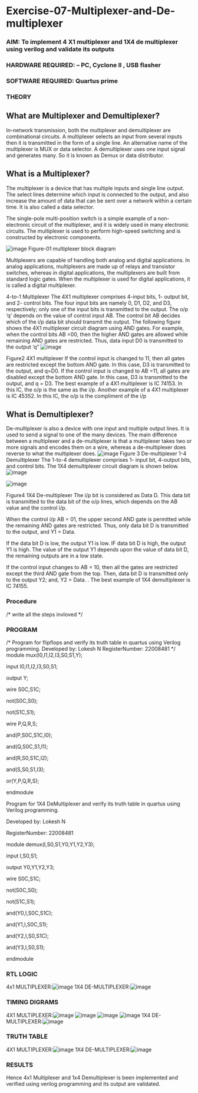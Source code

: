 # Exercise-07-Multiplexer-and-De-multiplexer
### AIM: To implement 4 X1 multiplexer and 1X4 de multiplexer using verilog and validate its outputs
### HARDWARE REQUIRED:  – PC, Cyclone II , USB flasher
### SOFTWARE REQUIRED:   Quartus prime
### THEORY 

## What are Multiplexer and Demultiplexer?
In-network transmission, both the multiplexer and demultiplexer are combinational circuits. A multiplexer selects an input from several inputs then it is transmitted in the form of a single line. An alternative name of the multiplexer is MUX or data selector. A demultiplexer uses one input signal and generates many. So it is known as Demux or data distributor.

## What is a Multiplexer?
The multiplexer is a device that has multiple inputs and single line output. The select lines determine which input is connected to the output, and also increase the amount of data that can be sent over a network within a certain time. It is also called a data selector.

The single-pole multi-position switch is a simple example of a non-electronic circuit of the multiplexer, and it is widely used in many electronic circuits. The multiplexer is used to perform high-speed switching and is constructed by electronic components.

![image](https://user-images.githubusercontent.com/36288975/170912485-73c395c7-23c0-4e78-a53d-a2f0d07d9662.png)
          Figure-01 multiplexer block diagram 

Multiplexers are capable of handling both analog and digital applications. In analog applications, multiplexers are made up of relays and transistor switches, whereas in digital applications, the multiplexers are built from standard logic gates. When the multiplexer is used for digital applications, it is called a digital multiplexer.

4-to-1 Multiplexer
The 4X1 multiplexer comprises 4-input bits, 1- output bit, and 2- control bits. The four input bits are namely 0, D1, D2, and D3, respectively; only one of the input bits is transmitted to the output. The o/p ‘q’ depends on the value of control input AB. The control bit AB decides which of the i/p data bit should transmit the output. The following figure shows the 4X1 multiplexer circuit diagram using AND gates. For example, when the control bits AB =00, then the higher AND gates are allowed while remaining AND gates are restricted. Thus, data input D0 is transmitted to the output ‘q”
![image](https://user-images.githubusercontent.com/36288975/170912568-3598c60a-5035-41f3-b0c4-ccedba13aca5.png)


Figure2 4X1 multiplexer 
If the control input is changed to 11, then all gates are restricted except the bottom AND gate. In this case, D3 is transmitted to the output, and q=D0. If the control input is changed to AB =11, all gates are disabled except the bottom AND gate. In this case, D3 is transmitted to the output, and q = D3. The best example of a 4X1 multiplexer is IC 74153. In this IC, the o/p is the same as the i/p. Another example of a 4X1 multiplexer is IC 45352. In this IC, the o/p is the compliment of the i/p


## What is Demultiplexer?
De-multiplexer is also a device with one input and multiple output lines. It is used to send a signal to one of the many devices. The main difference between a multiplexer and a de-multiplexer is that a multiplexer takes two or more signals and encodes them on a wire, whereas a de-multiplexer does reverse to what the multiplexer does.
![image](https://user-images.githubusercontent.com/36288975/170912606-a30e4b74-1726-4430-b245-2c3c3d9c232d.png)
Figure 3 De-multiplexer 
1-4 Demultiplexer
The 1-to-4 demultiplexer comprises 1- input bit, 4-output bits, and control bits. The 1X4 demultiplexer circuit diagram is shown below.![image](https://user-images.githubusercontent.com/36288975/170912683-00fb746a-1d45-4023-91d1-3a70b841073c.png)

![image](https://user-images.githubusercontent.com/36288975/170912741-7cbd52af-7e0d-4be3-b5c6-6fb9c4eca7c9.png)

Figure4 1X4 De-multiplexer 
The i/p bit is considered as Data D. This data bit is transmitted to the data bit of the o/p lines, which depends on the AB value and the control i/p.

When the control i/p AB = 01, the upper second AND gate is permitted while the remaining AND gates are restricted. Thus, only data bit D is transmitted to the output, and Y1 = Data.

If the data bit D is low, the output Y1 is low. IF data bit D is high, the output Y1 is high. The value of the output Y1 depends upon the value of data bit D, the remaining outputs are in a low state.

If the control input changes to AB = 10, then all the gates are restricted except the third AND gate from the top. Then, data bit D is transmitted only to the output Y2; and, Y2 = Data. . The best example of 1X4 demultiplexer is IC 74155.

 
 
### Procedure
/* write all the steps invloved */



### PROGRAM 
/*
Program for flipflops  and verify its truth table in quartus using Verilog programming.
Developed by: Lokesh N
RegisterNumber:  22008481
*/
module mux(I0,I1,I2,I3,S0,S1,Y);

input I0,I1,I2,I3,S0,S1;

output Y;

wire S0C,S1C;

not(S0C,S0);

not(S1C,S1);

wire P,Q,R,S;

and(P,S0C,S1C,I0);

and(Q,S0C,S1,I1);

and(R,S0,S1C,I2);

and(S,S0,S1,I3);

or(Y,P,Q,R,S);

endmodule

Program for 1X4 DeMultiplexer and verify its truth table in quartus using Verilog programming.

Developed by: Lokesh N

RegisterNumber: 22008481

module demux(I,S0,S1,Y0,Y1,Y2,Y3);

input I,S0,S1;

output Y0,Y1,Y2,Y3;

wire S0C,S1C;

not(S0C,S0);

not(S1C,S1);

and(Y0,I,S0C,S1C);

and(Y1,I,S0C,S1);

and(Y2,I,S0,S1C);

and(Y3,I,S0,S1);

endmodule





### RTL LOGIC  
4x1 MULTIPLEXER:![image](https://user-images.githubusercontent.com/119393019/213903190-9c234d38-95cb-4f9c-b366-3351b4599891.png)
1X4 DE-MULTIPLEXER:![image](https://user-images.githubusercontent.com/119393019/213903202-23cf8cb0-458e-42f8-9404-8819fe9a5232.png)








### TIMING DIGRAMS  
4X1 MULTIPLEXER:![image](https://user-images.githubusercontent.com/119393019/213903224-217ae7e3-e3a0-4560-9531-3fa9ae2702f6.png)
![image](https://user-images.githubusercontent.com/119393019/213903226-5aa0123b-ed70-47fb-8d75-25344360efae.png)
![image](https://user-images.githubusercontent.com/119393019/213903230-7b07e306-a7e8-4f67-ac9d-fbfd74f8b989.png)
![image](https://user-images.githubusercontent.com/119393019/213903233-db23ce2c-aaae-4aa3-b99f-f3e9498121cb.png)
1X4 DE-MULTIPLEXER:![image](https://user-images.githubusercontent.com/119393019/213903254-b12f4134-0abb-4581-a0f9-c51891819287.png)





### TRUTH TABLE 
4X1 MULTIPLEXER:![image](https://user-images.githubusercontent.com/119393019/213903268-460f6679-1955-4c9a-a09d-156a9c0d3ad0.png)
1X4 DE-MULTIPLEXER:![image](https://user-images.githubusercontent.com/119393019/213903279-8902ef50-f659-4991-9de4-b3d04072d5cd.png)






### RESULTS 
Hence 4x1 Multiplexer and 1x4 Demultiplexer is been implemented and verified using verilog programming and its output are validated.
